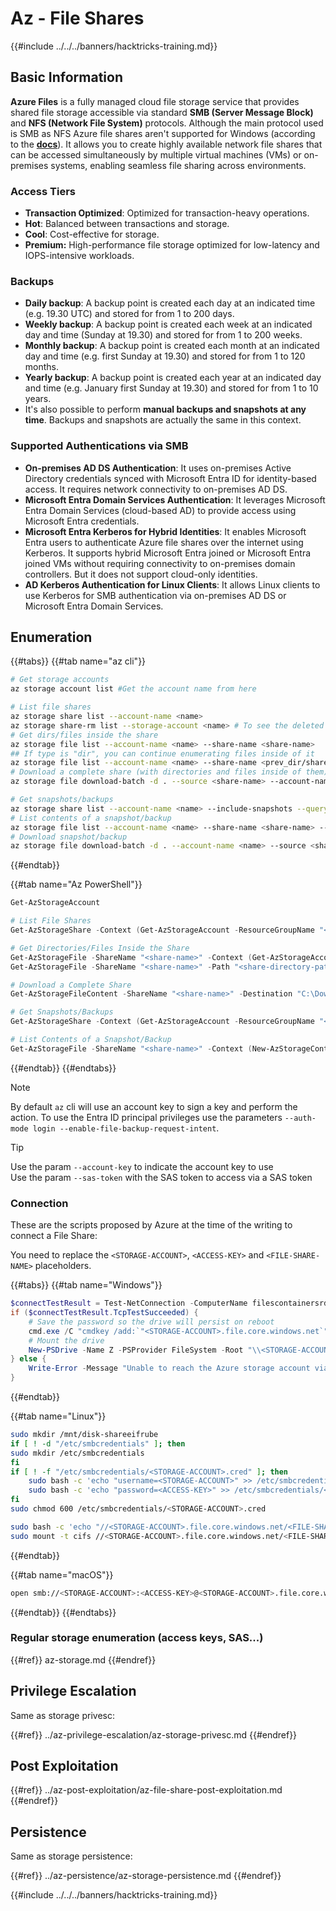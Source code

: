 # Az - File Shares

{{#include ../../../banners/hacktricks-training.md}}

## Basic Information

**Azure Files** is a fully managed cloud file storage service that provides shared file storage accessible via standard **SMB (Server Message Block)** and **NFS (Network File System)** protocols. Although the main protocol used is SMB as NFS Azure file shares aren't supported for Windows (according to the [**docs**](https://learn.microsoft.com/en-us/azure/storage/files/files-nfs-protocol)). It allows you to create highly available network file shares that can be accessed simultaneously by multiple virtual machines (VMs) or on-premises systems, enabling seamless file sharing across environments.

### Access Tiers

- **Transaction Optimized**: Optimized for transaction-heavy operations.
- **Hot**: Balanced between transactions and storage.
- **Cool**: Cost-effective for storage.
- **Premium:** High-performance file storage optimized for low-latency and IOPS-intensive workloads.

### Backups

- **Daily backup**: A backup point is created each day at an indicated time (e.g. 19.30 UTC) and stored for from 1 to 200 days.
- **Weekly backup**: A backup point is created each week at an indicated day and time (Sunday at 19.30) and stored for from 1 to 200 weeks.
- **Monthly backup**: A backup point is created each month at an indicated day and time (e.g. first Sunday at 19.30) and stored for from 1 to 120 months.
- **Yearly backup**: A backup point is created each year at an indicated day and time (e.g. January first Sunday at 19.30) and stored for from 1 to 10 years.
- It's also possible to perform **manual backups and snapshots at any time**. Backups and snapshots are actually the same in this context.

### Supported Authentications via SMB

- **On-premises AD DS Authentication**: It uses on-premises Active Directory credentials synced with Microsoft Entra ID for identity-based access. It requires network connectivity to on-premises AD DS.
- **Microsoft Entra Domain Services Authentication**: It leverages Microsoft Entra Domain Services (cloud-based AD) to provide access using Microsoft Entra credentials.
- **Microsoft Entra Kerberos for Hybrid Identities**: It enables Microsoft Entra users to authenticate Azure file shares over the internet using Kerberos. It supports hybrid Microsoft Entra joined or Microsoft Entra joined VMs without requiring connectivity to on-premises domain controllers. But it does not support cloud-only identities.
- **AD Kerberos Authentication for Linux Clients**: It allows Linux clients to use Kerberos for SMB authentication via on-premises AD DS or Microsoft Entra Domain Services.

## Enumeration

{{#tabs}}
{{#tab name="az cli"}}

```bash
# Get storage accounts
az storage account list #Get the account name from here

# List file shares
az storage share list --account-name <name>
az storage share-rm list --storage-account <name> # To see the deleted ones too --include-deleted
# Get dirs/files inside the share
az storage file list --account-name <name> --share-name <share-name>
## If type is "dir", you can continue enumerating files inside of it
az storage file list --account-name <name> --share-name <prev_dir/share-name>
# Download a complete share (with directories and files inside of them)
az storage file download-batch -d . --source <share-name> --account-name <name>

# Get snapshots/backups
az storage share list --account-name <name> --include-snapshots --query "[?snapshot != null]"
# List contents of a snapshot/backup
az storage file list --account-name <name> --share-name <share-name> --snapshot <snapshot-version> #e.g. "2024-11-25T11:26:59.0000000Z"
# Download snapshot/backup
az storage file download-batch -d . --account-name <name> --source <share-name> --snapshot <snapshot-version>
```

{{#endtab}}

{{#tab name="Az PowerShell"}}

```powershell
Get-AzStorageAccount

# List File Shares
Get-AzStorageShare -Context (Get-AzStorageAccount -ResourceGroupName "<resource-group-name>" -Name "<storage-account-name>").Context

# Get Directories/Files Inside the Share
Get-AzStorageFile -ShareName "<share-name>" -Context (Get-AzStorageAccount -ResourceGroupName "<resource-group-name>" -Name "<storage-account-name>").Context
Get-AzStorageFile -ShareName "<share-name>" -Path "<share-directory-path>" -Context (Get-AzStorageAccount -ResourceGroupName "<resource-group-name>" -Name "<storage-account-name>").Context

# Download a Complete Share
Get-AzStorageFileContent -ShareName "<share-name>" -Destination "C:\Download" -Path "<share-directory-path>" -Context (Get-AzStorageAccount -ResourceGroupName "<resource-group-name>" -Name "<storage-account-name>").Context

# Get Snapshots/Backups
Get-AzStorageShare -Context (Get-AzStorageAccount -ResourceGroupName "<resource-group-name>" -Name "<storage-account-name>").Context | Where-Object { $_.SnapshotTime -ne $null }

# List Contents of a Snapshot/Backup
Get-AzStorageFile -ShareName "<share-name>" -Context (New-AzStorageContext -StorageAccountName "<storage-account-name>" -StorageAccountKey (Get-AzStorageAccountKey -ResourceGroupName "<resource-group-name>" -Name "<storage-account-name>" | Select-Object -ExpandProperty Value) -SnapshotTime "<snapshot-version>")

```

{{#endtab}}
{{#endtabs}}

> [!NOTE]
> By default `az` cli will use an account key to sign a key and perform the action. To use the Entra ID principal privileges use the parameters `--auth-mode login --enable-file-backup-request-intent`.

> [!TIP]
> Use the param `--account-key` to indicate the account key to use\
> Use the param `--sas-token` with the SAS token to access via a SAS token

### Connection

These are the scripts proposed by Azure at the time of the writing to connect a File Share:

You need to replace the `<STORAGE-ACCOUNT>`, `<ACCESS-KEY>` and `<FILE-SHARE-NAME>` placeholders.

{{#tabs}}
{{#tab name="Windows"}}

```powershell
$connectTestResult = Test-NetConnection -ComputerName filescontainersrdtfgvhb.file.core.windows.net -Port 445
if ($connectTestResult.TcpTestSucceeded) {
    # Save the password so the drive will persist on reboot
    cmd.exe /C "cmdkey /add:`"<STORAGE-ACCOUNT>.file.core.windows.net`" /user:`"localhost\<STORAGE-ACCOUNT>`" /pass:`"<ACCESS-KEY>`""
    # Mount the drive
    New-PSDrive -Name Z -PSProvider FileSystem -Root "\\<STORAGE-ACCOUNT>.file.core.windows.net\<FILE-SHARE-NAME>" -Persist
} else {
    Write-Error -Message "Unable to reach the Azure storage account via port 445. Check to make sure your organization or ISP is not blocking port 445, or use Azure P2S VPN, Azure S2S VPN, or Express Route to tunnel SMB traffic over a different port."
}
```

{{#endtab}}

{{#tab name="Linux"}}

```bash
sudo mkdir /mnt/disk-shareeifrube
if [ ! -d "/etc/smbcredentials" ]; then
sudo mkdir /etc/smbcredentials
fi
if [ ! -f "/etc/smbcredentials/<STORAGE-ACCOUNT>.cred" ]; then
    sudo bash -c 'echo "username=<STORAGE-ACCOUNT>" >> /etc/smbcredentials/<STORAGE-ACCOUNT>.cred'
    sudo bash -c 'echo "password=<ACCESS-KEY>" >> /etc/smbcredentials/<STORAGE-ACCOUNT>.cred'
fi
sudo chmod 600 /etc/smbcredentials/<STORAGE-ACCOUNT>.cred

sudo bash -c 'echo "//<STORAGE-ACCOUNT>.file.core.windows.net/<FILE-SHARE-NAME> /mnt/<FILE-SHARE-NAME> cifs nofail,credentials=/etc/smbcredentials/<STORAGE-ACCOUNT>.cred,dir_mode=0777,file_mode=0777,serverino,nosharesock,actimeo=30" >> /etc/fstab'
sudo mount -t cifs //<STORAGE-ACCOUNT>.file.core.windows.net/<FILE-SHARE-NAME> /mnt/<FILE-SHARE-NAME> -o credentials=/etc/smbcredentials/<STORAGE-ACCOUNT>.cred,dir_mode=0777,file_mode=0777,serverino,nosharesock,actimeo=30
```

{{#endtab}}

{{#tab name="macOS"}}

```bash
open smb://<STORAGE-ACCOUNT>:<ACCESS-KEY>@<STORAGE-ACCOUNT>.file.core.windows.net/<FILE-SHARE-NAME>
```

{{#endtab}}
{{#endtabs}}

### Regular storage enumeration (access keys, SAS...)

{{#ref}}
az-storage.md
{{#endref}}

## Privilege Escalation

Same as storage privesc:

{{#ref}}
../az-privilege-escalation/az-storage-privesc.md
{{#endref}}

## Post Exploitation

{{#ref}}
../az-post-exploitation/az-file-share-post-exploitation.md
{{#endref}}

## Persistence

Same as storage persistence:

{{#ref}}
../az-persistence/az-storage-persistence.md
{{#endref}}

{{#include ../../../banners/hacktricks-training.md}}





